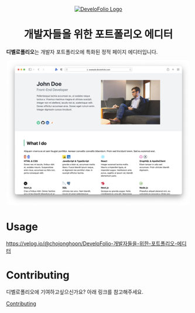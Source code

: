 <p align="center">
  <a href="https://develofolio.com" target="blank" rel="noreferrer"><img src="https://d7fqhej1dapno.cloudfront.net/images/common/logo.svg" width="196px" alt="DeveloFolio Logo" /></a>
</p>

<h1 align="center">개발자들을 위한 포트폴리오 에디터</h1>

**디벨로폴리오**는 개발자 포트폴리오에 특화된 정적 페이지 에디터입니다.

<p align="center">
  <a href="https://example.develofolio.com">
    <img width="500px" src="https://github.com/ChoJongHoon/develofolio/blob/main/packages/client/public/images/example.png?raw=true">
  </a>
</p>

# Usage

https://velog.io/@chojonghoon/DeveloFolio-개발자들을-위한-포트폴리오-에디터

# Contributing

디벨로폴리오에 기여하고싶으신가요? 아래 링크를 참고해주세요.

[Contributing](CONTRIBUTING.md)
